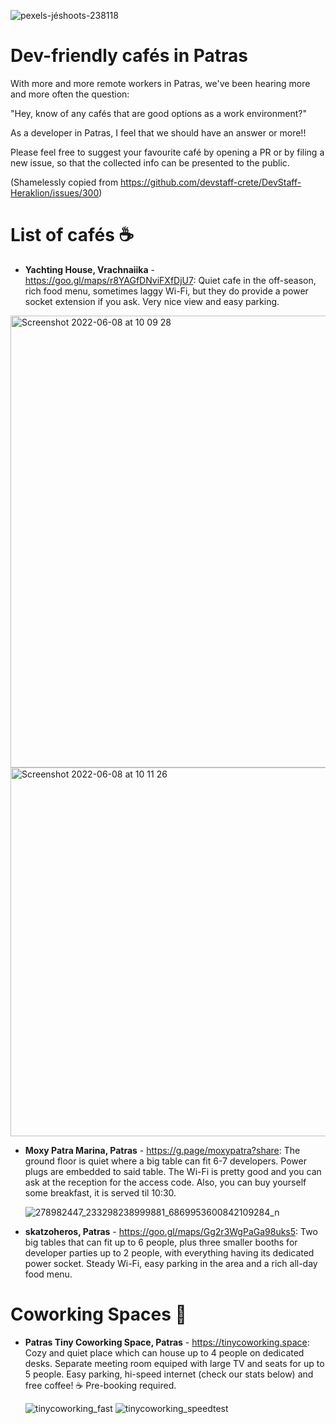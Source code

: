 ![pexels-jéshoots-238118](https://user-images.githubusercontent.com/1976259/165319023-deea9ece-8e1b-44b1-88ae-a8a20d6fd7ff.jpeg)

# Dev-friendly cafés in Patras
With more and more remote workers in Patras, we've been hearing more and more often the question:

"Hey, know of any cafés that are good options as a work environment?"

As a developer in Patras, I feel that we should have an answer or more!!

Please feel free to suggest your favourite café by opening a PR or by filing a new issue, so that the collected info can be presented to the public. 



(Shamelessly copied from https://github.com/devstaff-crete/DevStaff-Heraklion/issues/300)


# List of cafés ☕

* **Yachting House, Vrachnaiika** - https://goo.gl/maps/r8YAGfDNviFXfDjU7: 
Quiet cafe in the off-season, rich food menu, sometimes laggy Wi-Fi, but they do provide a power socket extension if you ask. Very nice view and easy parking.

<img width="723" alt="Screenshot 2022-06-08 at 10 09 28" src="https://user-images.githubusercontent.com/1976259/172555453-830dbfc9-3914-46cf-b2a8-fb363451456a.png">
<img width="590" alt="Screenshot 2022-06-08 at 10 11 26" src="https://user-images.githubusercontent.com/1976259/172555481-d20b383f-7964-41c9-9665-031c56601daa.png">


* **Moxy Patra Marina, Patras** - https://g.page/moxypatra?share: 
The ground floor is quiet where a big table can fit 6-7 developers. Power plugs are embedded to said table. The Wi-Fi is pretty good and you can ask at the reception for the access code. Also, you can buy yourself some breakfast, it is served til 10:30.

  ![278982447_233298238999881_6869953600842109284_n](https://user-images.githubusercontent.com/1976259/165539029-e7701d53-b7cf-4b82-a251-1bad697c71e2.png)
  

* **skatzoheros, Patras** - https://goo.gl/maps/Gg2r3WgPaGa98uks5:
Two big tables that can fit up to 6 people, plus three smaller booths for developer parties up to 2 people, with everything having its dedicated power socket. Steady Wi-Fi, easy parking in the area and a rich all-day food menu.


# Coworking Spaces 🏢

* **Patras Tiny Coworking Space, Patras** - https://tinycoworking.space: Cozy and quiet place which can house up to 4 people on dedicated desks. Separate meeting room equiped with large TV and seats for up to 5 people. Easy parking, hi-speed internet (check our stats below) and free coffee! ☕ Pre-booking required.

  ![tinycoworking_fast](https://user-images.githubusercontent.com/17311561/165536965-6598b958-1a45-458f-8035-c235c10864d3.png)
  ![tinycoworking_speedtest](https://user-images.githubusercontent.com/17311561/165536984-4eaf4b30-a494-4d1b-9920-d1e88dd11ca8.png)

